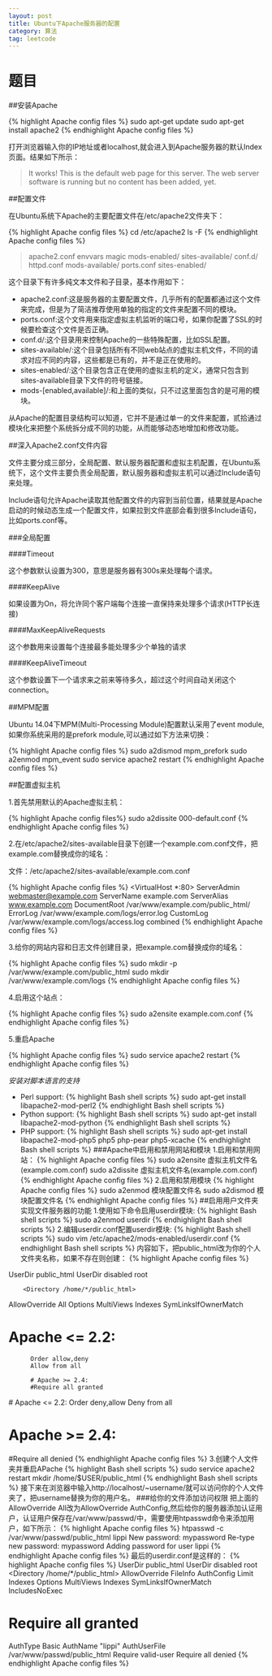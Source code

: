 ```yaml
---
layout: post
title: Ubuntu下Apache服务器的配置
category: 算法
tag: leetcode
---
```



# 题目
##安装Apache

{% highlight Apache config files %}
sudo apt-get update
sudo apt-get install apache2
{% endhighlight Apache config files %}

打开浏览器输入你的IP地址或者localhost,就会进入到Apache服务器的默认Index页面。结果如下所示：

> It works!
> This is the default web page for this server.
> The web server software is running but no content has been added, yet.

##配置文件

在Ubuntu系统下Apache的主要配置文件在/etc/apache2文件夹下：

{% highlight Apache config files %}
cd /etc/apache2
ls -F
{% endhighlight Apache config files %}

> apache2.conf  envvars     magic            mods-enabled/  sites-available/
> conf.d/       httpd.conf  mods-available/  ports.conf     sites-enabled/

这个目录下有许多纯文本文件和子目录，基本作用如下：

* apache2.conf:这是服务器的主要配置文件，几乎所有的配置都通过这个文件来完成，但是为了简洁推荐使用单独的指定的文件来配置不同的模块。
* ports.conf:这个文件用来指定虚拟主机监听的端口号，如果你配置了SSL的时候要检查这个文件是否正确。
* conf.d/:这个目录用来控制Apache的一些特殊配置，比如SSL配置。
* sites-available/:这个目录包括所有不同web站点的虚拟主机文件，不同的请求对应不同的内容，这些都是已有的，并不是正在使用的。
* sites-enabled/:这个目录包含正在使用的虚拟主机的定义，通常只包含到sites-available目录下文件的符号链接。
* mods-[enabled,available]/:和上面的类似，只不过这里面包含的是可用的模块。

从Apache的配置目录结构可以知道，它并不是通过单一的文件来配置，贰拾通过模块化来把整个系统拆分成不同的功能，从而能够动态地增加和修改功能。

##深入Apache2.conf文件内容

文件主要分成三部分，全局配置、默认服务器配置和虚拟主机配置，在Ubuntu系统下，这个文件主要负责全局配置，默认服务器和虚拟主机可以通过Include语句来处理。

Include语句允许Apache读取其他配置文件的内容到当前位置，结果就是Apache启动的时候动态生成一个配置文件，如果拉到文件底部会看到很多Include语句，比如ports.conf等。

###全局配置

####Timeout

这个参数默认设置为300，意思是服务器有300s来处理每个请求。

####KeepAlive

如果设置为On，将允许同个客户端每个连接一直保持来处理多个请求(HTTP长连接)

####MaxKeepAliveRequests

这个参数用来设置每个连接最多能处理多少个单独的请求

####KeepAliveTimeout

这个参数设置下一个请求来之前来等待多久，超过这个时间自动关闭这个connection。

##MPM配置

Ubuntu 14.04下MPM(Multi-Processing Module)配置默认采用了event module,如果你系统采用的是prefork module,可以通过如下方法来切换：

{% highlight Apache config files %}
sudo a2dismod mpm_prefork
sudo a2enmod mpm_event
sudo service apache2 restart
{% endhighlight Apache config files %}

##配置虚拟主机

1.首先禁用默认的Apache虚拟主机：

{% highlight Apache config files%}
sudo a2dissite 000-default.conf
{% endhighlight Apache config files %}

2.在/etc/apache2/sites-available目录下创建一个example.com.conf文件，把example.com替换成你的域名：

文件：/etc/apache2/sites-available/example.com.conf

{% highlight Apache config files %}
<VirtualHost *:80> 
  ServerAdmin webmaster@example.com
  ServerName example.com
  ServerAlias www.example.com
  DocumentRoot /var/www/example.com/public_html/
  ErrorLog /var/www/example.com/logs/error.log 
  CustomLog /var/www/example.com/logs/access.log combined
 </VirtualHost>
{% endhighlight Apache config files %}

 3.给你的网站内容和日志文件创建目录，把example.com替换成你的域名：

{% highlight Apache config files %}
sudo mkdir -p /var/www/example.com/public_html
sudo mkdir /var/www/example.com/logs
{% endhighlight Apache config files %}

 4.启用这个站点：

{% highlight Apache config files %}
sudo a2ensite example.com.conf
{% endhighlight Apache config files %}

 5.重启Apache

{% highlight Apache config files %}
sudo service apache2 restart
{% endhighlight Apache config files %}


 *安装对脚本语言的支持*
 * Perl support:
{% highlight Bash shell scripts %}
sudo apt-get install libapache2-mod-perl2 
{% endhighlight Bash shell scripts %}
 * Python support:
{% highlight Bash shell scripts %}
sudo apt-get install libapache2-mod-python 
{% endhighlight Bash shell scripts %}
 * PHP support:
{% highlight Bash shell scripts %}
sudo apt-get install libapache2-mod-php5 php5 php-pear php5-xcache
{% endhighlight Bash shell scripts %}
 ###Apache中启用和禁用网站和模块
1.启用和禁用网站：
{% highlight Apache config files %}
sudo a2ensite 虚拟主机文件名(example.com.conf)
sudo a2dissite 虚拟主机文件名(example.com.conf)
{% endhighlight Apache config files %}
2.启用和禁用模块
{% highlight Apache config files %}
sudo a2enmod 模块配置文件名
sudo a2dismod  模块配置文件名
{% endhighlight Apache config files %}
##启用用户文件夹实现文件服务器的功能
1.使用如下命令启用userdir模块:
{% highlight Bash shell scripts %}
sudo a2enmod userdir
{% endhighlight Bash shell scripts %}
2.编辑userdir.conf配置userdir模块:
{% highlight Bash shell scripts %}
sudo vim /etc/apache2/mods-enabled/userdir.conf
{% endhighlight Bash shell scripts %}
内容如下，把public_html改为你的个人文件夹名称，如果不存在则创建：
{% highlight Apache config files %}
<IfModule mod_userdir.c>
        UserDir public_html
        UserDir disabled root
 
        <Directory /home/*/public_html>
  AllowOverride All
  Options MultiViews Indexes SymLinksIfOwnerMatch
  <Limit GET POST OPTIONS>
   # Apache <= 2.2:
          Order allow,deny
          Allow from all
 
          # Apache >= 2.4:
          #Require all granted
  </Limit>
  <LimitExcept GET POST OPTIONS>
   # Apache <= 2.2:
          Order deny,allow
          Deny from all
 
   # Apache >= 2.4:
   #Require all denied
  </LimitExcept>
        </Directory>
</IfModule>
{% endhighlight Apache config files %}
3.创建个人文件夹并重启APache
{% highlight Bash shell scripts %}
sudo service apache2 restart
mkdir /home/$USER/public_html 
{% endhighlight Bash shell scripts %}
接下来在浏览器中输入http://localhost/~username/就可以访问你的个人文件夹了，把username替换为你的用户名。
###给你的文件添加访问权限
把上面的AllowOverride All改为AllowOverride AuthConfig,然后给你的服务器添加认证用户，认证用户保存在/var/www/passwd/中，需要使用htpasswd命令来添加用户，如下所示：
{% highlight Apache config files %}
htpasswd -c /var/www/passwd/public_html lippi 
New password: mypassword
Re-type new password: mypassword
Adding password for user lippi 
{% endhighlight Apache config files %}
最后的userdir.conf是这样的：
{% highlight Apache config files %}
<IfModule mod_userdir.c>
 UserDir public_html 
 UserDir disabled root
 <Directory /home/*/public_html>
  AllowOverride FileInfo AuthConfig Limit Indexes
  Options MultiViews Indexes SymLinksIfOwnerMatch IncludesNoExec
  <Limit GET POST OPTIONS>
#  Require all granted
   AuthType Basic
   AuthName "lippi"
   AuthUserFile /var/www/passwd/public_html
   Require valid-user
  </Limit>
  <LimitExcept GET POST OPTIONS>
   Require all denied
  </LimitExcept>
 </Directory>
</IfModule>
{% endhighlight Apache config files %}
